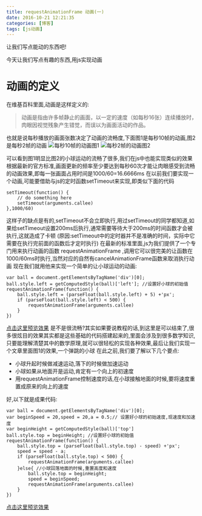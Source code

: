 ```yaml
---
title: requestAnimationFrame 动画(一)
date: 2016-10-21 12:21:35
categories: [博客]
tags: [js动画]
---
```


让我们写点能动的东西吧!
<!-- more -->
今天让我们写点有趣的东西,用js实现动画
# 动画的定义
在维基百科里面,动画是这样定义的:
> 动画是指由许多帧静止的画面，以一定的速度（如每秒16张）连续播放时，肉眼因视觉残象产生错觉，而误以为画面活动的作品。

也就是说每秒播放的画面张数决定了动画的流畅度,下面图1是每秒10帧的动画,图2是每秒2帧的动画
![每秒10帧的动画](/images/requestAnimationFrame/Animexample1.gif)图1
![每秒2帧的动画](/images/requestAnimationFrame/Animexample2.gif)图2

可以看到图1明显比图2的小球运动的流畅了很多,我们在js中也能实现类似的效果
根据最新的官方标准,画面更新的频率至少要达到每秒60次才能让肉眼感受到流畅的动画效果,即每一张画面占用时间是1000/60=16.6666ms
在以前我们要实现一个动画,可能要借助与js的定时函数setTimeout来实现,即类似下面的代码

```
setTimeout(function() {
	// do something here
	setTimeout(arguments.callee)
},1000/60)
```

这样子的缺点是有的,setTimeout不会立即执行,用过setTimeout的同学都知道,如果给setTimeout设置200ms后执行,通常需要等待大于200ms的时间函数才会被执行,这就造成了卡顿
(原因:setTimeout中的定时器并不是准确的时间，实际中它需要在执行完前面的函数后才定时执行)
在最新的标准里面,js为我们提供了一个专门用来执行动画的函数 requestAnimationFrame ,调用它可以很完美的让函数在1000/60ms时执行,当然对应的自然有cancelAnimationFrame函数来取消执行动画
现在我们就用他来实现一个简单的让小球运动的动画:
```
var ball = document.getElementsByTagName('div')[0];
ball.style.left = getComputedStyle(ball)['left']; //设置好小球的初始值
requestAnimationFrame(function() {
	ball.style.left = (parseFloat(ball.style.left) + 5) +'px';
	if (parseFloat(ball.style.left) < 500) {
		requestAnimationFrame(arguments.callee)
	}
})
```
[点击这里预览效果](https://codepen.io/jackfred/pen/bwOBPV)
是不是很流畅?其实如果要说教程的话,到这里是可以结束了,很多很炫目的效果其实都是这些基础的代码搭建起来的,里面会涉及到很多数学知识,只要能理解清楚其中的数学原理,就可以很轻松的实现各种效果,最后让我们实现一个文章里面图1的效果,一个弹跳的小球
在此之前,我们要了解以下几个要点:
- 小球升起时候做减速运动,落下的时候做加速运动
- 小球如果从地面开是运动,肯定有一个向上的初速度
- 用requestAnimationFrame控制速度的话,在小球接触地面的时候,要将速度重置成原来的向上的速度

好,以下就是成果代码:
```
var ball = document.getElementsByTagName('div')[0];
var beginSpeed = 20,speed = 20,a = 0.5;// 设置好小球的初始速度,现速度和加速度
var beginHeight = getComputedStyle(ball)['top']
ball.style.top = beginHeight; //设置好小球的初始值
requestAnimationFrame(function() {
	ball.style.top = (parseFloat(ball.style.top) - speed) +'px';
	speed = speed - a;
	if (parseFloat(ball.style.top) < 500) {
		requestAnimationFrame(arguments.callee)
	}else{ //小球回落地面的时候,重置高度和速度
		ball.style.top = beginHeight;
		speed = beginSpeed;
		requestAnimationFrame(arguments.callee)
	}
})
```
[点击这里预览效果](https://codepen.io/jackfred/pen/PGXWPw)